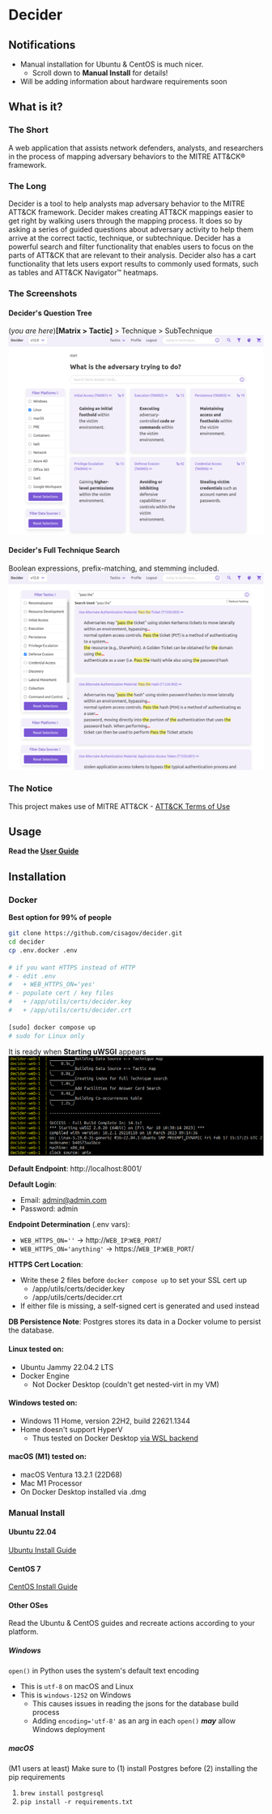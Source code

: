 # Decider

## Notifications
- Manual installation for Ubuntu &amp; CentOS is much nicer.
  - Scroll down to **Manual Install** for details!
- Will be adding information about hardware requirements soon

## What is it?

### The Short

A web application that assists network defenders, analysts, and researchers in the process of mapping adversary behaviors to the MITRE ATT&CK® framework.

### The Long

Decider is a tool to help analysts map adversary behavior to the MITRE ATT&CK framework. Decider makes creating ATT&CK mappings easier to get right by walking users through the mapping process. It does so by asking a series of guided questions about adversary activity to help them arrive at the correct tactic, technique, or subtechnique. Decider has a powerful search and filter functionality that enables users to focus on the parts of ATT&CK that are relevant to their analysis. Decider also has a cart functionality that lets users export results to commonly used formats, such as tables and ATT&CK Navigator™ heatmaps.

### The Screenshots

#### Decider's Question Tree

\(*you are here*\)**\[Matrix > Tactic\]** > Technique > SubTechnique
![Decider's Question Tree Page](./docs/imgs/question-tree-1.0.0.png)

#### Decider's Full Technique Search

Boolean expressions, prefix-matching, and stemming included.
![Decider's Full Technique Search Page](./docs/imgs/full-search-1.0.0.png)

### The Notice

This project makes use of MITRE ATT&CK - [ATT&CK Terms of Use](https://attack.mitre.org/resources/terms-of-use/)

## Usage
**Read the [User Guide](./docs/Decider_User_Guide_v1.0.0.pdf)**

## Installation

### Docker

**Best option for 99% of people**

```bash
git clone https://github.com/cisagov/decider.git
cd decider
cp .env.docker .env

# if you want HTTPS instead of HTTP
# - edit .env
#   + WEB_HTTPS_ON='yes'
# - populate cert / key files
#   + /app/utils/certs/decider.key
#   + /app/utils/certs/decider.crt

[sudo] docker compose up
# sudo for Linux only
```

It is ready when **Starting uWSGI** appears
![Decider on Docker Boot Terminal Output](./docs/imgs/docker-started-1.0.0.png)

**Default Endpoint**: http://localhost:8001/

**Default Login**:
- Email: admin@admin.com
- Password: admin

**Endpoint Determination** (.env vars):
- `WEB_HTTPS_ON=''` -> http://`WEB_IP`:`WEB_PORT`/
- `WEB_HTTPS_ON='anything'` -> https://`WEB_IP`:`WEB_PORT`/

**HTTPS Cert Location**:
- Write these 2 files before `docker compose up` to set your SSL cert up
  - /app/utils/certs/decider.key
  - /app/utils/certs/decider.crt
- If either file is missing, a self-signed cert is generated and used instead

**DB Persistence Note**: Postgres stores its data in a Docker volume to persist the database.

#### Linux tested on:

- Ubuntu Jammy 22.04.2 LTS
- Docker Engine
  - Not Docker Desktop (couldn't get nested-virt in my VM)

#### Windows tested on:

- Windows 11 Home, version 22H2, build 22621.1344
- Home doesn't support HyperV
  - Thus tested on Docker Desktop [via WSL backend](https://docs.docker.com/desktop/windows/wsl/)

#### macOS (M1) tested on:

- macOS Ventura 13.2.1 (22D68)
- Mac M1 Processor
- On Docker Desktop installed via .dmg

### Manual Install

#### Ubuntu 22.04
[Ubuntu Install Guide](docs/install/Ubuntu_22.04.2.md)

#### CentOS 7
[CentOS Install Guide](docs/install/CentOS_7.md)

#### Other OSes
Read the Ubuntu &amp; CentOS guides and recreate actions according to your platform.

##### Windows
`open()` in Python uses the system's default text encoding
- This is `utf-8` on macOS and Linux
- This is `windows-1252` on Windows
  - This causes issues in reading the jsons for the database build process
  - Adding `encoding='utf-8'` as an arg in each `open()` ***may*** allow Windows deployment

##### macOS
(M1 users at least) Make sure to (1) install Postgres before (2) installing the pip requirements
1. `brew install postgresql`
2. `pip install -r requirements.txt`
